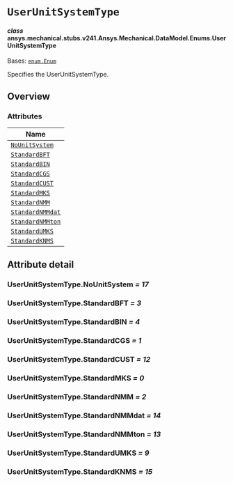 <!-- vale off -->

<a id="userunitsystemtype"></a>

# `UserUnitSystemType`

<a id="ansys.mechanical.stubs.v241.Ansys.Mechanical.DataModel.Enums.UserUnitSystemType"></a>

#### *class* ansys.mechanical.stubs.v241.Ansys.Mechanical.DataModel.Enums.UserUnitSystemType

Bases: [`enum.Enum`](https://docs.python.org/3/library/enum.html#enum.Enum)

Specifies the UserUnitSystemType.

<!-- !! processed by numpydoc !! -->

<a id="overview"></a>

## Overview

### Attributes

| Name |
| -------------------------------------------------------- |
| [`NoUnitSystem`](#UserUnitSystemType.NoUnitSystem) |
| [`StandardBFT`](#UserUnitSystemType.StandardBFT) |
| [`StandardBIN`](#UserUnitSystemType.StandardBIN) |
| [`StandardCGS`](#UserUnitSystemType.StandardCGS) |
| [`StandardCUST`](#UserUnitSystemType.StandardCUST) |
| [`StandardMKS`](#UserUnitSystemType.StandardMKS) |
| [`StandardNMM`](#UserUnitSystemType.StandardNMM) |
| [`StandardNMMdat`](#UserUnitSystemType.StandardNMMdat) |
| [`StandardNMMton`](#UserUnitSystemType.StandardNMMton) |
| [`StandardUMKS`](#UserUnitSystemType.StandardUMKS) |
| [`StandardKNMS`](#UserUnitSystemType.StandardKNMS) |

<a id="attribute-detail"></a>

## Attribute detail

<a id="UserUnitSystemType.NoUnitSystem"></a>

### UserUnitSystemType.NoUnitSystem *= 17*

<a id="UserUnitSystemType.StandardBFT"></a>

### UserUnitSystemType.StandardBFT *= 3*

<a id="UserUnitSystemType.StandardBIN"></a>

### UserUnitSystemType.StandardBIN *= 4*

<a id="UserUnitSystemType.StandardCGS"></a>

### UserUnitSystemType.StandardCGS *= 1*

<a id="UserUnitSystemType.StandardCUST"></a>

### UserUnitSystemType.StandardCUST *= 12*

<a id="UserUnitSystemType.StandardMKS"></a>

### UserUnitSystemType.StandardMKS *= 0*

<a id="UserUnitSystemType.StandardNMM"></a>

### UserUnitSystemType.StandardNMM *= 2*

<a id="UserUnitSystemType.StandardNMMdat"></a>

### UserUnitSystemType.StandardNMMdat *= 14*

<a id="UserUnitSystemType.StandardNMMton"></a>

### UserUnitSystemType.StandardNMMton *= 13*

<a id="UserUnitSystemType.StandardUMKS"></a>

### UserUnitSystemType.StandardUMKS *= 9*

<a id="UserUnitSystemType.StandardKNMS"></a>

### UserUnitSystemType.StandardKNMS *= 15*

<!-- vale on -->

